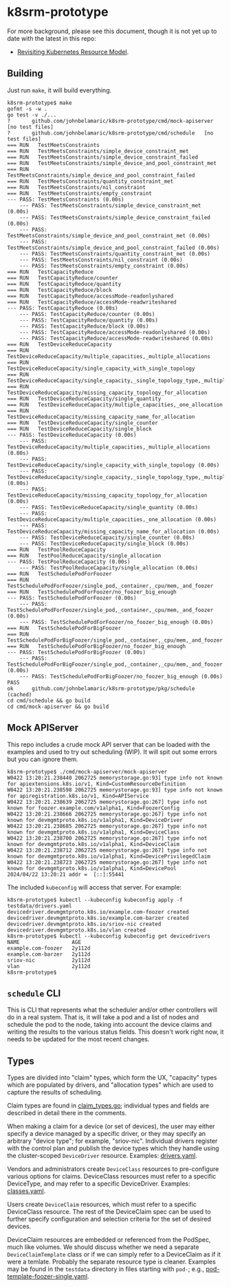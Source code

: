 # k8srm-prototype

For more background, please see this document, though it is not yet up to date with the latest in this repo:
- [Revisiting Kubernetes Resource Model](https://docs.google.com/document/d/1Xy8HpGATxgA2S5tuFWNtaarw5KT8D2mj1F4AP1wg6dM/edit?usp=sharing).


## Building

Just run `make`, it will build everything.

```console
k8srm-prototype$ make
gofmt -s -w .
go test -v ./...
?   	github.com/johnbelamaric/k8srm-prototype/cmd/mock-apiserver	[no test files]
?   	github.com/johnbelamaric/k8srm-prototype/cmd/schedule	[no test files]
=== RUN   TestMeetsConstraints
=== RUN   TestMeetsConstraints/simple_device_constraint_met
=== RUN   TestMeetsConstraints/simple_device_constraint_failed
=== RUN   TestMeetsConstraints/simple_device_and_pool_constraint_met
=== RUN   TestMeetsConstraints/simple_device_and_pool_constraint_failed
=== RUN   TestMeetsConstraints/quantity_constraint_met
=== RUN   TestMeetsConstraints/nil_constraint
=== RUN   TestMeetsConstraints/empty_constraint
--- PASS: TestMeetsConstraints (0.00s)
    --- PASS: TestMeetsConstraints/simple_device_constraint_met (0.00s)
    --- PASS: TestMeetsConstraints/simple_device_constraint_failed (0.00s)
    --- PASS: TestMeetsConstraints/simple_device_and_pool_constraint_met (0.00s)
    --- PASS: TestMeetsConstraints/simple_device_and_pool_constraint_failed (0.00s)
    --- PASS: TestMeetsConstraints/quantity_constraint_met (0.00s)
    --- PASS: TestMeetsConstraints/nil_constraint (0.00s)
    --- PASS: TestMeetsConstraints/empty_constraint (0.00s)
=== RUN   TestCapacityReduce
=== RUN   TestCapacityReduce/counter
=== RUN   TestCapacityReduce/quantity
=== RUN   TestCapacityReduce/block
=== RUN   TestCapacityReduce/accessMode-readonlyshared
=== RUN   TestCapacityReduce/accessMode-readwriteshared
--- PASS: TestCapacityReduce (0.00s)
    --- PASS: TestCapacityReduce/counter (0.00s)
    --- PASS: TestCapacityReduce/quantity (0.00s)
    --- PASS: TestCapacityReduce/block (0.00s)
    --- PASS: TestCapacityReduce/accessMode-readonlyshared (0.00s)
    --- PASS: TestCapacityReduce/accessMode-readwriteshared (0.00s)
=== RUN   TestDeviceReduceCapacity
=== RUN   TestDeviceReduceCapacity/multiple_capacities,_multiple_allocations
=== RUN   TestDeviceReduceCapacity/single_capacity_with_single_topology
=== RUN   TestDeviceReduceCapacity/single_capacity,_single_topology_type,_multiple_topologies
=== RUN   TestDeviceReduceCapacity/missing_capacity_topology_for_allocation
=== RUN   TestDeviceReduceCapacity/single_quantity
=== RUN   TestDeviceReduceCapacity/multiple_capacities,_one_allocation
=== RUN   TestDeviceReduceCapacity/missing_capacity_name_for_allocation
=== RUN   TestDeviceReduceCapacity/single_counter
=== RUN   TestDeviceReduceCapacity/single_block
--- PASS: TestDeviceReduceCapacity (0.00s)
    --- PASS: TestDeviceReduceCapacity/multiple_capacities,_multiple_allocations (0.00s)
    --- PASS: TestDeviceReduceCapacity/single_capacity_with_single_topology (0.00s)
    --- PASS: TestDeviceReduceCapacity/single_capacity,_single_topology_type,_multiple_topologies (0.00s)
    --- PASS: TestDeviceReduceCapacity/missing_capacity_topology_for_allocation (0.00s)
    --- PASS: TestDeviceReduceCapacity/single_quantity (0.00s)
    --- PASS: TestDeviceReduceCapacity/multiple_capacities,_one_allocation (0.00s)
    --- PASS: TestDeviceReduceCapacity/missing_capacity_name_for_allocation (0.00s)
    --- PASS: TestDeviceReduceCapacity/single_counter (0.00s)
    --- PASS: TestDeviceReduceCapacity/single_block (0.00s)
=== RUN   TestPoolReduceCapacity
=== RUN   TestPoolReduceCapacity/single_allocation
--- PASS: TestPoolReduceCapacity (0.00s)
    --- PASS: TestPoolReduceCapacity/single_allocation (0.00s)
=== RUN   TestSchedulePodForFoozer
=== RUN   TestSchedulePodForFoozer/single_pod,_container,_cpu/mem,_and_foozer
=== RUN   TestSchedulePodForFoozer/no_foozer_big_enough
--- PASS: TestSchedulePodForFoozer (0.00s)
    --- PASS: TestSchedulePodForFoozer/single_pod,_container,_cpu/mem,_and_foozer (0.00s)
    --- PASS: TestSchedulePodForFoozer/no_foozer_big_enough (0.00s)
=== RUN   TestSchedulePodForBigFoozer
=== RUN   TestSchedulePodForBigFoozer/single_pod,_container,_cpu/mem,_and_foozer
=== RUN   TestSchedulePodForBigFoozer/no_foozer_big_enough
--- PASS: TestSchedulePodForBigFoozer (0.00s)
    --- PASS: TestSchedulePodForBigFoozer/single_pod,_container,_cpu/mem,_and_foozer (0.00s)
    --- PASS: TestSchedulePodForBigFoozer/no_foozer_big_enough (0.00s)
PASS
ok  	github.com/johnbelamaric/k8srm-prototype/pkg/schedule	(cached)
cd cmd/schedule && go build
cd cmd/mock-apiserver && go build
```

## Mock APIServer

This repo includes a crude mock API server that can be loaded with the examples
and used to try out scheduling (WIP). It will spit out some errors but you can
ignore them.

```console
k8srm-prototype$ ./cmd/mock-apiserver/mock-apiserver
W0422 13:20:21.238440 2062725 memorystorage.go:93] type info not known for apiextensions.k8s.io/v1, Kind=CustomResourceDefinition
W0422 13:20:21.238598 2062725 memorystorage.go:93] type info not known for apiregistration.k8s.io/v1, Kind=APIService
W0422 13:20:21.238639 2062725 memorystorage.go:267] type info not known for foozer.example.com/v1alpha1, Kind=FoozerConfig
W0422 13:20:21.238666 2062725 memorystorage.go:267] type info not known for devmgmtproto.k8s.io/v1alpha1, Kind=DeviceDriver
W0422 13:20:21.238685 2062725 memorystorage.go:267] type info not known for devmgmtproto.k8s.io/v1alpha1, Kind=DeviceClass
W0422 13:20:21.238700 2062725 memorystorage.go:267] type info not known for devmgmtproto.k8s.io/v1alpha1, Kind=DeviceClaim
W0422 13:20:21.238712 2062725 memorystorage.go:267] type info not known for devmgmtproto.k8s.io/v1alpha1, Kind=DevicePrivilegedClaim
W0422 13:20:21.238723 2062725 memorystorage.go:267] type info not known for devmgmtproto.k8s.io/v1alpha1, Kind=DevicePool
2024/04/22 13:20:21 addr =  [::]:55441
```

The included `kubeconfig` will access that server. For example:

```console
k8srm-prototype$ kubectl --kubeconfig kubeconfig apply -f testdata/drivers.yaml
devicedriver.devmgmtproto.k8s.io/example.com-foozer created
devicedriver.devmgmtproto.k8s.io/example.com-barzer created
devicedriver.devmgmtproto.k8s.io/sriov-nic created
devicedriver.devmgmtproto.k8s.io/vlan created
k8srm-prototype$ kubectl --kubeconfig kubeconfig get devicedrivers
NAME                 AGE
example.com-foozer   2y112d
example.com-barzer   2y112d
sriov-nic            2y112d
vlan                 2y112d
k8srm-prototype$
```

## `schedule` CLI

This is CLI that represents what the scheduler and/or other controllers will do
in a real system. That is, it will take a pod and a list of nodes and schedule
the pod to the node, taking into account the device claims and writing the
results to the various status fields. This doesn't work right now, it needs to
be updated for the most recent changes.

## Types

Types are divided into "claim" types, which form the UX, "capacity" types which
are populated by drivers, and "allocation types" which are used to capture the
results of scheduling.

Claim types are found in [claim_types.go](pkg/schedule/claim_types.go);
individual types and fields are described in detail there in the comments.

When making a claim for a device (or set of devices), the user may either
specify a device managed by a specific driver, or they may specify an arbitrary
"device type"; for example, "sriov-nic". Individual drivers register with the
control plan and publish the device types which they handle using the
cluster-scoped `DeviceDriver` resource. Examples:
[drivers.yaml](testdata/drivers.yaml).

Vendors and administrators create `DeviceClass` resources to pre-configure
various options for claims. DeviceClass resources must refer to a specific
DeviceType, and may refer to a specific DeviceDriver. Examples:
[classes.yaml](testdata/classes.yaml).

Users create `DeviceClaim` resources, which must refer to a specific
DeviceClass resource. The rest of the DeviceClaim spec can be used to further
specify configuration and selection criteria for the set of desired devices.

DeviceClaim resources are embedded or referenced from the PodSpec, much like
volumes. We should discuss whether we need a separate `DeviceClaimTemplate`
class or if we can simply refer to a DeviceClaim as if it were a temlate.
Probably the separate resource type is cleaner. Examples may be found in the
`testdata` directory in files starting with `pod-`; e.g.,
[pod-template-foozer-single.yaml](testdata/pod-template-foozer-single.yaml).
